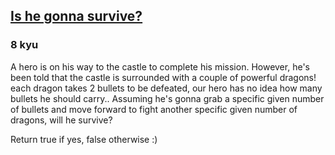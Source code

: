 <h2><a href=https://www.codewars.com/kata/59ca8246d751df55cc00014c/train/java target="_blank">Is he gonna survive?</a></h2><h3>8 kyu</h3><p>A hero is on his way to the castle to complete his mission. However, he's been told that the castle is surrounded with a couple of powerful dragons! each dragon takes 2 bullets to be defeated, our hero has no idea how many bullets he should carry.. Assuming he's gonna grab a specific given number of bullets and move forward to fight another specific given number of dragons, will he survive?</p><p>Return true if yes, false otherwise :)</p>
